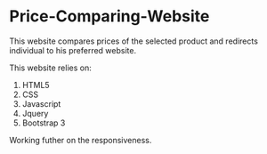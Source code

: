 # Price-Comparing-Website
This website compares prices of the selected product and redirects individual to his preferred website.

This website relies on:
1. HTML5
2. CSS
3. Javascript
4. Jquery
5. Bootstrap 3 

Working futher on the responsiveness.
